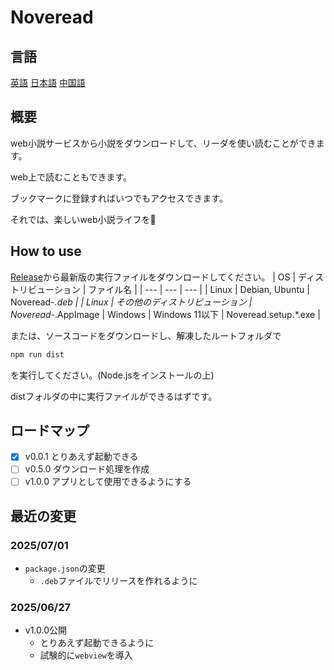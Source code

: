 # Noveread

## 言語

[英語](/README.md)
[日本語](/README/README-ja.md)
[中国語](/README/README-zh-CN.md)

## 概要

web小説サービスから小説をダウンロードして、リーダを使い読むことができます。

web上で読むこともできます。

ブックマークに登録すればいつでもアクセスできます。

それでは、楽しいweb小説ライフを👋

## How to use

[Release](https://github.com/talus-yujiro/Noveread/releases)から最新版の実行ファイルをダウンロードしてください。
|  OS   | ディストリビューション | ファイル名     |
| ---   | ---                    | ---            |
| Linux | Debian, Ubuntu         | Noveread-*.deb |
| Linux | その他のディストリビューション | Noveread-*.AppImage
| Windows | Windows 11以下       | Noveread.setup.*.exe |

または、ソースコードをダウンロードし、解凍したルートフォルダで

```bash
npm run dist
```

を実行してください。(Node.jsをインストールの上)

distフォルダの中に実行ファイルができるはずです。

## ロードマップ
- [x] v0.0.1 とりあえず起動できる
- [ ] v0.5.0 ダウンロード処理を作成
- [ ] v1.0.0 アプリとして使用できるようにする

## 最近の変更
### 2025/07/01
- `package.json`の変更
    - `.deb`ファイルでリリースを作れるように
### 2025/06/27
- v1.0.0公開
    - とりあえず起動できるように
    - 試験的に`webview`を導入